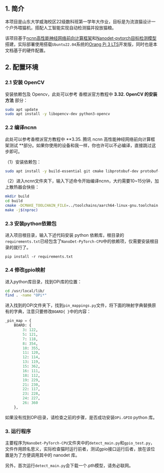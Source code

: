 ## 1. 简介

本项目是山东大学威海校区22级数科班第一学年大作业，目标是为流浪猫设计一个户外喂猫机，搭配人工智能实现自动检测猫并投放猫粮。

该项目基于[ncnn高性能神经网络前向计算框架](https://github.com/Tencent/ncnn)和[Nanodet-pytorch目标检测模型](https://github.com/guo-pu/NanoDet-PyTorch)搭建，实际部署使用搭载`Ubuntu22.04`系统的[Orang Pi 3 LTS](http://www.orangepi.cn/html/hardWare/computerAndMicrocontrollers/details/Orange-Pi-3-LTS.html)开发版，同时也是本文档基于的硬件配置。

## 2. 配置环境

### 2.1 安装 OpenCV

安装依赖包及 Opencv，此处可以参考 香橙派官方教程中 **3.32. OpenCV 的安装方法** 部分：

```bash
sudo apt update
sudo apt install -y libopencv-dev python3-opencv
```

### 2.2  编译ncnn

此处可以参考香橙派官方教程中 **3.35. 腾讯 ncnn 高性能神经网络前向计算框架测试 **部分。如果你使用的设备和我一样，你也许可以不必编译，直接跳过这步即可。

（1）安装依赖包：

```bash
sudo apt install -y build-essential git cmake libprotobuf-dev protobuf-compiler libopencv-dev
```

（2）进入ncnn文件夹下，输入下述命令开始编译ncnn，大约需要10~15分钟，加上散热器会快些：

```bash
mkdir build
cd build
cmake -DCMAKE_TOOLCHAIN_FILE=../toolchains/aarch64-linux-gnu.toolchain.cmake -DNCNN_SIMPLEOCV=ON -DNCNN_BUILD_EXAMPLES=ON ..
make -j$(nproc)
```

### 2.3 安装python依赖包

进入项目根目录，输入下述代码安装 python 依赖库，根目录的`requirements.txt`已经包含了`NanoDet-PyTorch-CPU`中的依赖项，仅需要安装根目录的就行了。

```
pip install -r requirements.txt
```

### 2.4 修改gpio映射

进入python库目录，找到OPi库的位置：

```bash
cd /usr/local/lib/
find . -name "OPi*"
```

进入找到的OPi文件夹下，找到`pin_mappings.py`文件，将下面的映射字典替换原有的字典，注意只要修改`BOARD{ }`中的内容：

```python
_pin_map = {
    BOARD: {
        3: 122,
        5: 121,
        7: 118,
        8: 354,
        10: 355,
        11: 120,
        12: 114,
        13: 119,
        15: 362,
        16: 111,
        18: 112,
        19: 229,
        21: 230,
        22: 117,
        23: 228,
        24: 227,
        26: 360
    },
```

如果没有找到OPi目录，请检查之前的步骤，是否成功安装`OPi.GPIO` python 库。

### 3. 运行程序

主要程序为`NanoDet-PyTorch-CPU`文件夹中的`detect_main.py`和`gpio_test.py`，文件作用顾名思义，实际检查猫时运行前者，测试gpio接口运行后者，放在该位置是为了方便调用其中的 nanodet 库。

另外，首次运行`detect_main.py`会下载一个.pth模型，请务必联网。

